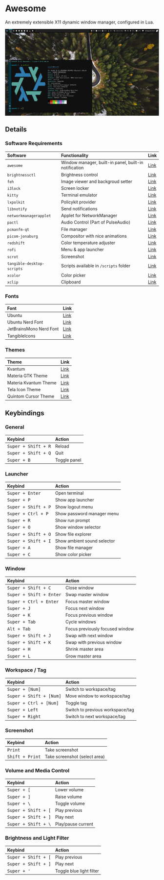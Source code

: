 # Awesome

An extremely extensible X11 dynamic window manager, configured in Lua.

![Awesome](../../docs/screenshot-awesome.png)

## Details

### Software Requirements

| Software | Functionality | Link |
| :--- | :--- | :--- |
| `awesome` | Window manager, built-in panel, built-in notification | [Link](https://github.com/awesomewm/awesome) |
| `brightnessctl` | Brightness control | [Link](https://github.com/Hummer12007/brightnessctl) | 
| `feh` | Image viewer and backgroud setter | [Link](https://feh.finalrewind.org/) |
| `i3lock` | Screen locker | [Link](https://i3wm.org/i3lock/) |
| `kitty` | Terminal emulator | [Link](https://github.com/kovidgoyal/kitty) |
| `lxpolkit` | Policykit provider | [Link](https://wiki.lxde.org/en/LXSession) |
| `libnotify` | Send notifications | [Link](https://gitlab.gnome.org/GNOME/libnotify) |
| `networkmanagerapplet` | Applet for NetworkManager | [Link](https://gitlab.gnome.org/GNOME/network-manager-applet/) |
| `pactl` | Audio Control (Part of PulseAudio) | [Link](http://www.pulseaudio.org/) | 
| `pcmanfm-qt` | File manager | [Link](https://github.com/lxqt/pcmanfm-qt) |
| `picom-jonaburg` | Compositor with nice animations | [Link](https://github.com/jonaburg/picom) |
| `redshift` | Color temperature adjuster | [Link](https://github.com/jonls/redshift) | 
| `rofi` | Menu & app launcher | [Link](https://github.com/davatorium/rofi) |
| `scrot` | Screenshot | [Link](https://github.com/resurrecting-open-source-projects/scrot) |
| `tangible-desktop-scripts` | Scripts available in `/scripts` folder | [Link](../../scripts/) |
| `xcolor` | Color picker | [Link](https://github.com/Soft/xcolor) |
| `xclip` | Clipboard | [Link](https://github.com/astrand/xclip) |

### Fonts
| Font | Link |
| :--- | :--- |
| Ubuntu | [Link](http://font.ubuntu.com/) |
| Ubuntu Nerd Font | [Link](https://nerdfonts.com/) |
| JetBrainsMono Nerd Font | [Link](https://nerdfonts.com/) |
| TangibleIcons | [Link](../../fonts/) |

### Themes
| Theme | Link |
| :--- | :--- |
| Kvantum | [Link](https://github.com/tsujan/Kvantum) |
| Materia GTK Theme | [Link](https://github.com/nana-4/materia-theme) |
| Materia Kvantum Theme | [Link](https://github.com/PapirusDevelopmentTeam/materia-kde) |
| Tela Icon Theme | [Link](https://github.com/vinceliuice/tela-icon-theme) |
| Quintom Cursor Theme | [Link](https://gitlab.com/Burning_Cube/quintom-cursor-theme) |

## Keybindings

### General

| Keybind | Action |
| :---    | :---   |
| <kbd>Super + Shift + R</kbd>  | Reload |
| <kbd>Super + Shift + Q</kbd>  | Quit |
| <kbd>Super + B</kbd>          | Toggle panel |

### Launcher

| Keybind | Action |
| :---    | :---   |
| <kbd>Super + Enter</kbd>      | Open terminal |
| <kbd>Super + P</kbd>          | Show app launcher |
| <kbd>Super + Shift + P</kbd>  | Show logout menu |
| <kbd>Super + Ctrl + P</kbd>   | Show password manager menu |
| <kbd>Super + R</kbd>          | Show run prompt |
| <kbd>Super + O</kbd>          | Show window selector |
| <kbd>Super + Shift + O</kbd>  | Show file explorer |
| <kbd>Super + Shift + I</kbd>  | Show ambient sound selector |
| <kbd>Super + A</kbd>          | Show file manager |
| <kbd>Super + C</kbd>          | Show color picker |

### Window

| Keybind | Action |
| :---    | :---   |
| <kbd>Super + Shift + C</kbd>      | Close window |
| <kbd>Super + Shift + Enter</kbd>  | Swap master window |
| <kbd>Super + Ctrl + Enter</kbd>   | Focus master window |
| <kbd>Super + J</kbd>              | Focus next window |
| <kbd>Super + K</kbd>              | Focus previous window |
| <kbd>Super + Tab</kbd>            | Cycle windows |
| <kbd>Alt + Tab</kbd>              | Focus previously focused window |
| <kbd>Super + Shift + J</kbd>      | Swap with next window |
| <kbd>Super + Shift + K</kbd>      | Swap with previous window |
| <kbd>Super + H</kbd>              | Shrink master area |
| <kbd>Super + L</kbd>              | Grow master area |

### Workspace / Tag

| Keybind | Action |
| :---    | :---   |
| <kbd>Super + [Num]</kbd>          | Switch to workspace/tag |
| <kbd>Super + Shift + [Num]</kbd>  | Move window to workspace/tag |
| <kbd>Super + Ctrl + [Num]</kbd>   | Toggle tag |
| <kbd>Super + Left</kbd>           | Switch to previous workspace/tag |
| <kbd>Super + Right</kbd>          | Switch to next workspace/tag |

### Screenshot

| Keybind | Action |
| :---    | :---   |
| <kbd>Print</kbd>          | Take screenshot |
| <kbd>Shift + Print</kbd>  | Take screenshot (select area) |

### Volume and Media Control

| Keybind | Action |
| :---    | :---   |
| <kbd>Super + [</kbd>          | Lower volume |
| <kbd>Super + ]</kbd>          | Raise volume |
| <kbd>Super + \\</kbd>         | Toggle volume |
| <kbd>Super + Shift + [</kbd>  | Play previous |
| <kbd>Super + Shift + ]</kbd>  | Play next |
| <kbd>Super + Shift + \\</kbd> | Play/pause current |

### Brightness and Light Filter

| Keybind | Action |
| :---    | :---   |
| <kbd>Super + Shift + [</kbd>  | Play previous |
| <kbd>Super + Shift + ]</kbd>  | Play next |
| <kbd>Super + '</kbd>          | Toggle blue light filter |
